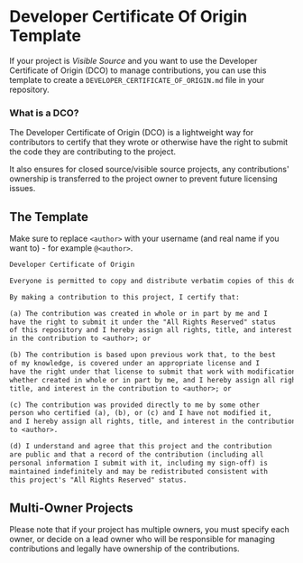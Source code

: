 # Developer Certificate Of Origin Template

If your project is *Visible Source* and you want to use the Developer Certificate of Origin (DCO) to manage contributions, you can use this template to create a `DEVELOPER_CERTIFICATE_OF_ORIGIN.md` file in your repository.

### What is a DCO?

The Developer Certificate of Origin (DCO) is a lightweight way for contributors to certify that they wrote or otherwise have the right to submit the code they are contributing to the project.

It also ensures for closed source/visible source projects, any contributions' ownership is transferred to the project owner to prevent future licensing issues.

## The Template

Make sure to replace `<author>` with your username (and real name if you want to) - for example `@<author>`.

```txt
Developer Certificate of Origin

Everyone is permitted to copy and distribute verbatim copies of this document, but changing it is not allowed unless you are the owner of this project: <author>

By making a contribution to this project, I certify that:

(a) The contribution was created in whole or in part by me and I
have the right to submit it under the "All Rights Reserved" status
of this repository and I hereby assign all rights, title, and interest
in the contribution to <author>; or

(b) The contribution is based upon previous work that, to the best
of my knowledge, is covered under an appropriate license and I
have the right under that license to submit that work with modifications,
whether created in whole or in part by me, and I hereby assign all rights,
title, and interest in the contribution to <author>; or

(c) The contribution was provided directly to me by some other
person who certified (a), (b), or (c) and I have not modified it,
and I hereby assign all rights, title, and interest in the contribution
to <author>.

(d) I understand and agree that this project and the contribution
are public and that a record of the contribution (including all
personal information I submit with it, including my sign-off) is
maintained indefinitely and may be redistributed consistent with
this project's "All Rights Reserved" status.
```

## Multi-Owner Projects

Please note that if your project has multiple owners, you must specify each owner, or decide on a lead owner who will be responsible for managing contributions and legally have ownership of the contributions.